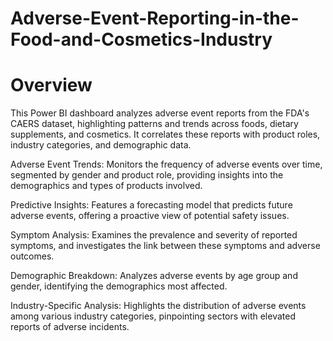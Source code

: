 # Adverse-Event-Reporting-in-the-Food-and-Cosmetics-Industry
# Overview
This Power BI dashboard analyzes adverse event reports from the FDA's CAERS dataset, highlighting patterns and trends across foods, dietary supplements, and cosmetics. It correlates these reports with product roles, industry categories, and demographic data.

Adverse Event Trends: Monitors the frequency of adverse events over time, segmented by gender and product role, providing insights into the demographics and types of products involved.

Predictive Insights: Features a forecasting model that predicts future adverse events, offering a proactive view of potential safety issues.

Symptom Analysis: Examines the prevalence and severity of reported symptoms, and investigates the link between these symptoms and adverse outcomes.

Demographic Breakdown: Analyzes adverse events by age group and gender, identifying the demographics most affected.

Industry-Specific Analysis: Highlights the distribution of adverse events among various industry categories, pinpointing sectors with elevated reports of adverse incidents.





